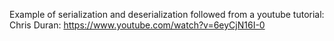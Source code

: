 Example of serialization and deserialization followed from a youtube tutorial: </br>
Chris Duran: https://www.youtube.com/watch?v=6eyCjN16I-0
